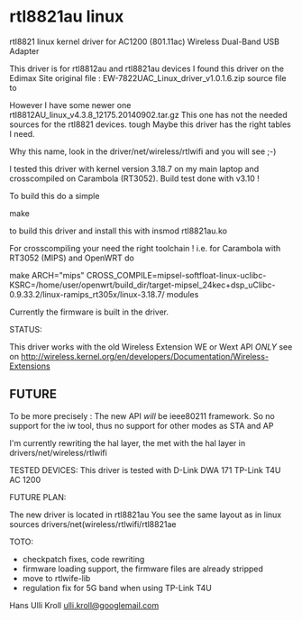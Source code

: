 rtl8821au linux
======================

rtl8821 linux kernel driver for AC1200 (801.11ac) 
Wireless Dual-Band USB Adapter

This driver is for rtl8812au and rtl8821au devices
I found this driver on the Edimax Site
original file :
EW-7822UAC_Linux_driver_v1.0.1.6.zip source file to

However I have some newer one
rtl8812AU_linux_v4.3.8_12175.20140902.tar.gz
This one has not the needed sources for the rtl8821 devices. tough
Maybe this driver has the right tables I need. 

Why this name, look in the 
driver/net/wireless/rtlwifi
and you will see ;-)

I tested this driver with kernel version 3.18.7 on my main laptop and 
crosscompiled on Carambola (RT3052).
Build test done with v3.10 !

To build this do a simple

make

to build this driver and install this with
insmod rtl8821au.ko

For crosscompiling your need the right toolchain !
i.e. for  Carambola with RT3052 (MIPS) and OpenWRT do

make ARCH="mips" CROSS_COMPILE=mipsel-softfloat-linux-uclibc- KSRC=/home/user/openwrt/build_dir/target-mipsel_24kec+dsp_uClibc-0.9.33.2/linux-ramips_rt305x/linux-3.18.7/ modules

Currently the firmware is built in the driver.

STATUS:

This driver works with the old Wireless Extension WE or Wext API *ONLY*
see on
http://wireless.kernel.org/en/developers/Documentation/Wireless-Extensions

FUTURE
-------

To be more precisely :
The new API *will* be ieee80211 framework.
So no support for the iw tool, thus no support for other modes as STA and AP

I'm currently rewriting the hal layer, the met with the hal layer in
drivers/net/wireless/rtlwifi


TESTED DEVICES:
This driver is tested with
D-Link DWA 171
TP-Link T4U AC 1200

FUTURE PLAN:

The new driver is located in
rtl8821au
You see the same layout as in linux sources
drivers/net(wireless/rtlwifi/rtl8821ae

TOTO:
- checkpatch fixes, code rewriting
- firmware loading support, the firmware files are already stripped
- move to rtlwife-lib
- regulation fix for 5G band when using TP-Link T4U

Hans Ulli Kroll <ulli.kroll@googlemail.com>
